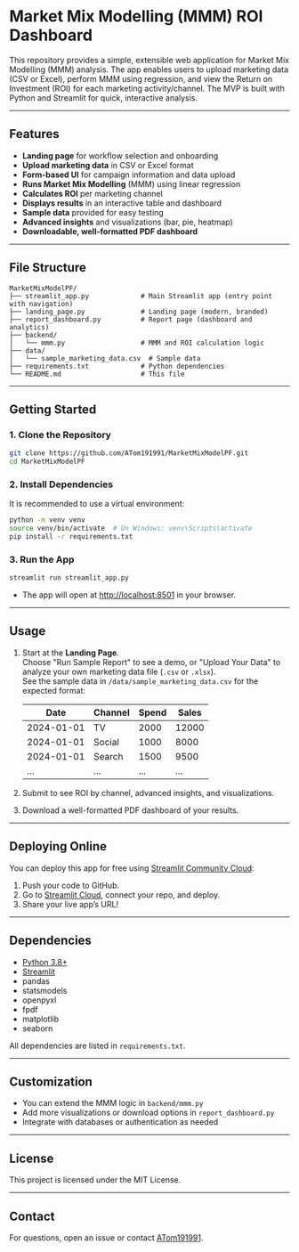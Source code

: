 # Market Mix Modelling (MMM) ROI Dashboard

This repository provides a simple, extensible web application for Market Mix Modelling (MMM) analysis. The app enables users to upload marketing data (CSV or Excel), perform MMM using regression, and view the Return on Investment (ROI) for each marketing activity/channel. The MVP is built with Python and Streamlit for quick, interactive analysis.

---

## Features

- **Landing page** for workflow selection and onboarding
- **Upload marketing data** in CSV or Excel format
- **Form-based UI** for campaign information and data upload
- **Runs Market Mix Modelling** (MMM) using linear regression
- **Calculates ROI** per marketing channel
- **Displays results** in an interactive table and dashboard
- **Sample data** provided for easy testing
- **Advanced insights** and visualizations (bar, pie, heatmap)
- **Downloadable, well-formatted PDF dashboard**

---

## File Structure

```
MarketMixModelPF/
├── streamlit_app.py             # Main Streamlit app (entry point with navigation)
├── landing_page.py              # Landing page (modern, branded)
├── report_dashboard.py          # Report page (dashboard and analytics)
├── backend/
│   └── mmm.py                   # MMM and ROI calculation logic
├── data/
│   └── sample_marketing_data.csv  # Sample data
├── requirements.txt             # Python dependencies
└── README.md                    # This file
```

---

## Getting Started

### 1. Clone the Repository

```bash
git clone https://github.com/ATom191991/MarketMixModelPF.git
cd MarketMixModelPF
```

### 2. Install Dependencies

It is recommended to use a virtual environment:

```bash
python -m venv venv
source venv/bin/activate  # On Windows: venv\Scripts\activate
pip install -r requirements.txt
```

### 3. Run the App

```bash
streamlit run streamlit_app.py
```

- The app will open at [http://localhost:8501](http://localhost:8501) in your browser.

---

## Usage

1. Start at the **Landing Page**.  
   Choose "Run Sample Report" to see a demo, or "Upload Your Data" to analyze your own marketing data file (`.csv` or `.xlsx`).  
   See the sample data in `/data/sample_marketing_data.csv` for the expected format:

    | Date       | Channel | Spend | Sales  |
    |------------|---------|-------|--------|
    | 2024-01-01 | TV      | 2000  | 12000  |
    | 2024-01-01 | Social  | 1000  | 8000   |
    | 2024-01-01 | Search  | 1500  | 9500   |
    | ...        | ...     | ...   | ...    |

2. Submit to see ROI by channel, advanced insights, and visualizations.
3. Download a well-formatted PDF dashboard of your results.

---

## Deploying Online

You can deploy this app for free using [Streamlit Community Cloud](https://streamlit.io/cloud):

1. Push your code to GitHub.
2. Go to [Streamlit Cloud](https://share.streamlit.io/), connect your repo, and deploy.
3. Share your live app’s URL!

---

## Dependencies

- [Python 3.8+](https://www.python.org/)
- [Streamlit](https://streamlit.io/)
- pandas
- statsmodels
- openpyxl
- fpdf
- matplotlib
- seaborn

All dependencies are listed in `requirements.txt`.

---

## Customization

- You can extend the MMM logic in `backend/mmm.py`
- Add more visualizations or download options in `report_dashboard.py`
- Integrate with databases or authentication as needed

---

## License

This project is licensed under the MIT License.

---

## Contact

For questions, open an issue or contact [ATom191991](https://github.com/ATom191991).